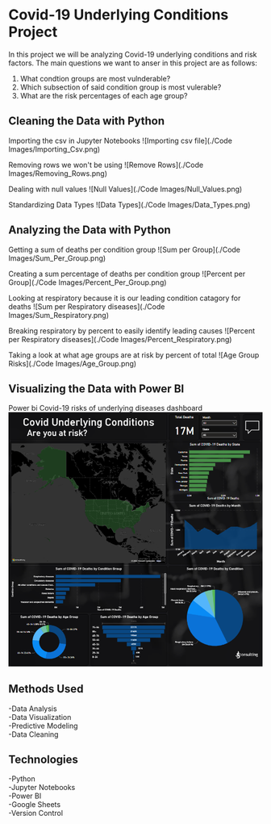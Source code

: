 # **Covid-19 Underlying Conditions Project**

In this project we will be analyzing Covid-19 underlying conditions and risk factors. The main questions we want to anser in this project are as follows:

1. What condtion groups are most vulnderable?
2. Which subsection of said condition group is most vulerable?
3. What are the risk percentages of each age group?

## **Cleaning the Data with Python**

Importing the csv in Jupyter Notebooks
![Importing csv file](./Code Images/Importing_Csv.png)

Removing rows we won't be using
![Remove Rows](./Code Images/Removing_Rows.png)

Dealing with null values
![Null Values](./Code Images/Null_Values.png)

Standardizing Data Types
![Data Types](./Code Images/Data_Types.png)

## **Analyzing the Data with Python**

Getting a sum of deaths per condition group
![Sum per Group](./Code Images/Sum_Per_Group.png)

Creating a sum percentage of deaths per condition group
![Percent per Group](./Code Images/Percent_Per_Group.png)

Looking at respiratory because it is our leading condition catagory for deaths
![Sum per Respiratory diseases](./Code Images/Sum_Respiratory.png)

Breaking respiratory by percent to easily identify leading causes
![Percent per Respiratory diseases](./Code Images/Percent_Respiratory.png)

Taking a look at what age groups are at risk by percent of total
![Age Group Risks](./Code Images/Age_Group.png)

## **Visualizing the Data with Power BI**

Power bi Covid-19 risks of underlying diseases dashboard
![Dashboard](Covid_PowerBI_Visualization.png)



## **Methods Used**

-Data Analysis  
-Data Visualization  
-Predictive Modeling  
-Data Cleaning  

## **Technologies**

-Python  
-Jupyter Notebooks  
-Power BI  
-Google Sheets  
-Version Control  
